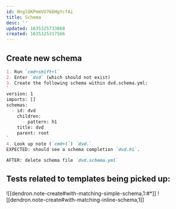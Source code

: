 ```yaml
---
id: NnglQKPmmVU766HgYcfAi
title: Schema
desc: ''
updated: 1635325733868
created: 1635325317566
---
```


## Create new schema
```md
1. Run `cmd+shift+l`
2. Enter `dvd` (which should not exist)
3. Create the following schema within dvd.schema.yml:
`
version: 1
imports: []
schemas:
  - id: dvd
    children:
      - pattern: h1
    title: dvd
    parent: root
`
4. Look up note (`cmd+l`) `dvd.`
EXPECTED: should see a schema completion `dvd.h1`.

AFTER: delete schema file `dvd.schema.yml`
```

## Tests related to templates being picked up:
![[dendron.note-create#with-matching-simple-schema,1:#*]]
![[dendron.note-create#with-matching-inline-schema,1]]
